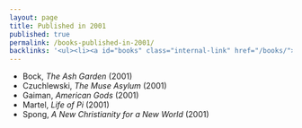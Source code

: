 ```yaml
---
layout: page
title: Published in 2001
published: true
permalink: /books-published-in-2001/
backlinks: '<ul><li><a id="books" class="internal-link" href="/books/">Books</a></li></ul>'
---
```


* Bock, _The Ash Garden_ (2001) 
* Czuchlewski, _The Muse Asylum_ (2001) 
* Gaiman, _American Gods_ (2001) 
* Martel, _Life of Pi_ (2001) 
* Spong, _A New Christianity for a New World_ (2001) 
